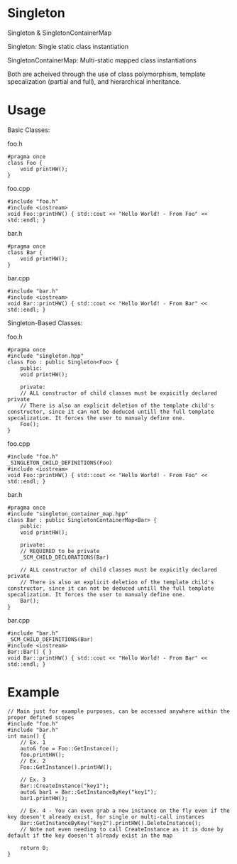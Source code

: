 # Singleton
Singleton &amp; SingletonContainerMap

Singleton: Single static class instantiation

SingletonContainerMap: Multi-static mapped class instantiations

Both are acheived through the use of class polymorphism, template specalization (partial and full), and hierarchical inheritance.

# Usage
Basic Classes:

foo.h
```
#pragma once
class Foo {
    void printHW();
}
```

foo.cpp
```
#include "foo.h"
#include <iostream>
void Foo::printHW() { std::cout << "Hello World! - From Foo" << std::endl; }
```

bar.h
```
#pragma once
class Bar {
    void printHW();
}
```

bar.cpp
```
#include "bar.h"
#include <iostream>
void Bar::printHW() { std::cout << "Hello World! - From Bar" << std::endl; }
```

Singleton-Based Classes:

foo.h
```
#pragma once
#include "singleton.hpp"
class Foo : public Singleton<Foo> {
    public:
    void printHW();

    private:
    // ALL constructor of child classes must be expicitly declared private
    // There is also an explicit deletion of the template child's constructor, since it can not be deduced untill the full template specalization. It forces the user to manualy define one.
    Foo();
}
```

foo.cpp
```
#include "foo.h"
_SINGLETON_CHILD_DEFINITIONS(Foo)
#include <iostream>
void Foo::printHW() { std::cout << "Hello World! - From Foo" << std::endl; }
```

bar.h
```
#pragma once
#include "singleton_container_map.hpp"
class Bar : public SingletonContainerMap<Bar> {
    public:
    void printHW();

    private:
    // REQUIRED to be private
    _SCM_CHILD_DECLORATIONS(Bar)

    // ALL constructor of child classes must be expicitly declared private
    // There is also an explicit deletion of the template child's constructor, since it can not be deduced untill the full template specalization. It forces the user to manualy define one.
    Bar();
}
```

bar.cpp
```
#include "bar.h"
_SCM_CHILD_DEFINITIONS(Bar)
#include <iostream>
Bar::Bar() { }
void Bar::printHW() { std::cout << "Hello World! - From Bar" << std::endl; }
```

# Example
```
// Main just for example purposes, can be accessed anywhere within the proper defined scopes
#include "foo.h"
#include "bar.h"
int main() {
    // Ex. 1
    auto& foo = Foo::GetInstance();
    foo.printHW();
    // Ex. 2
    Foo::GetInstance().printHW();

    // Ex. 3
    Bar::CreateInstance("key1");
    auto& bar1 = Bar::GetInstanceByKey("key1");
    bar1.printHW();

    // Ex. 4 - You can even grab a new instance on the fly even if the key doesen't already exist, for single or multi-call instances
    Bar::GetInstanceByKey("key2").printHW().DeleteInstance();
    // Note not even needing to call CreateInstance as it is done by default if the key doesen't already exist in the map

    return 0;
}
```